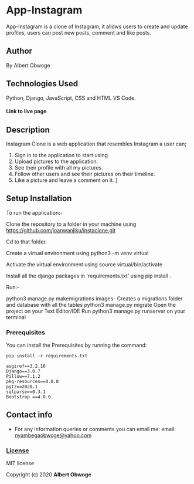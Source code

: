 # App-Instagram 
App-Instagram is a clone of Instagram, it allows users to create and update profiles, users can post new posts, comment and like posts.

## Author
By Albert Obwoge
## Technologies Used

Python, Django, JavaScript, CSS and HTML
VS Code.

#### Link to live page

## Description
Instagram Clone  is a web application that resembles Instagram a user can;
   1. Sign in to the application to start using.
   2. Upload  pictures to the application.
   3. See their profile with all my pictures.
   4. Follow other users and see their pictures on their timeline.
   5. Like a picture and leave a comment on it.
]

## Setup Installation

To run the application:-

Clone the repository to a folder in your machine using https://github.com/joanwanjiku/instaclone.git

Cd to that folder.

Create a virtual environment using python3 -m venv virtual

Activate the virtual environment using source virtual/bin/activate

Install all the django packages in 'requirements.txt' using pip install <package-name>.

Run:-

python3 manage.py makemigrations images- Creates a migrations folder and database with all the tables
python3 manage.py migrate
Open the project on your Text Editor/IDE
Run python3 manage.py runserver on your terminal

### Prerequisites

You can install the Prerequisites by running the command: 

```
pip install -r requirements.txt
```

```
asgiref==3.2.10
Django==3.0.7
Pillow==7.1.2
pkg-resources==0.0.0
pytz==2020.1
sqlparse==0.3.1
Bootstrap ==4.0.0
```
## Contact info
* For any information queries or comments you can email me:
 email: nyambegaobwoge@yahoo.com

### [License](LICENSE)
MIT license

Copyright (c) 2020 
**Albert Obwoge**

